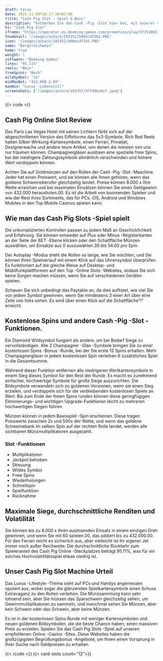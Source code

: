 ```yaml
---
draft: false
date: 2022-11-09T16:17:38+03:00
title: "Cash Pig Slot - Spiel & Boni"
description: "Entdecken Sie den Cash -Pig -Slot hier bei, mit unserer vollständigen Bewertung des Gameplays, den Boni und wo man die besten Casino -Angebote finden kann."
h1: "Cash Pig Slot"
iframe: "https://operator.eu.booming-games.com/promotion/play/5f3510b5737b43001a2e8ff2/desktop/demo-links/en"
thumbnail: "/images/auto/o/103352/b90ecdf2b2.PNG"
icon: "/images/auto/o/103352/b90ecdf2b2.PNG"
name: "Bargeldschwein"
home: true
weight: 1
software: "Booming Games"
lines: "95.11%"
reels: "Nein"
freeSpins: "Hoch"
wildSymbol: "Ja"
minMaxBet: "432.000 $.00"
maxWin: "Luxus -Lebensstil"
screenshots: ["/images/auto/o/103357/97fd9ba817.jpeg"]
---
```


{{< code >}}<h2>Cash Pig Online Slot Review</h2><p>Das Paris Las Vegas Hotel mit seinen Lichtern färbt sich auf der abgeschnittenen Version des Eiffelturms das 5x3-Symbole. Rich Red Reels halten Silber-Wirkung-Kartensymbole, einen Ferrari, Privatjet, Designerwache und andere teure Artikel, von denen die meisten von uns nur träumen können. Champagnergläser auslösen eine spezielle freie Spins, bei der niedrigere Zahlungssymbole allmählich verschwinden und höhere Wert verdoppeln können.</p><p>Achten Sie auf Goldmünzen auf den Rollen der Cash -Pig -Slot -Maschine. Jeder hat einen Preiswert, und sie können alle Ihnen gehören, wenn das goldene Schweineberufer gleichzeitig landet. Preise können 8.000 x Ihre Wette erreichen und bei maximalen Einsätzen können Sie einen Geldgewinn von 432.000 herausholen.00. Es ist die Arbeit von boomenden Spielen und wie der Rest ihres Sortiments, das für PCs, iOS, Android und Windows Mobiles in den Top Mobile Casinos spielen kann.</p><h2>Wie man das Cash Pig Slots -Spiel spielt</h2><p>Die unkomplizierten Kontrollen passen zu jedem Maß an Geschicklichkeit und Erfahrung. Sie können entweder auf Plus oder Minus -Registerkarten an der Seite der BET -Ebene klicken oder den Schaltfläche Münzen auswählen, um Einsätze aus 0 auszuwählen.30 bis 54.00 pro Spin.</p><p>Der Autoplay -Modus dreht die Rollen so lange, wie Sie möchten, und Sie können Ihren Spielverlauf mit einem Klick auf das Uhrensymbol überprüfen. Es funktioniert auf die gleiche Weise auf Desktop- und Mobilfunkplattformen auf den Top -Online Slots -Websites, sodass Sie sich keine Sorgen machen müssen, wenn Sie auf verschiedenen Geräten spielen.</p><p>Schauen Sie sich unbedingt das Paytable an, da dies auflistet, wie viel Sie von jedem Symbol gewinnen, wenn Sie mindestens 3 einer Art über eine Zeile von links sehen. Es wird über einen Klick auf die Schaltfläche"I" erreicht.</p><h2>Kostenlose Spins und andere Cash -Pig -Slot -Funktionen.</h2><p>Ein Diamond Wildsymbol fungiert als andere, um bei Bedarf Siege zu vervollständigen. Alle 3 Champagner -Glas -Symbole bringen Sie zu einer kostenlosen Spins -Bonus -Runde, bei der Sie erste 12 Spins erhalten. Mehr Champagnergläser in jedem kostenlosen Spin verleihen 6 zusätzliches Spiel in die Gesamtsumme.</p><p>Während dieser Funktion entfernen alle niedrigeren Wertkartensymbole in einem Sieg dieses Symbol für den Rest der Runde. Es macht es zunehmend einfacher, hochwertige Symbole für große Siege auszurichten. Die Bildsymbole verwandeln sich zu goldenen Versionen, wenn sie einen Sieg erzielen, und verdoppeln sich für die verbleibenden kostenlosen Spiele an Wert. Bis zum Ende der freien Spins runden können diese geringfügigen Eliminierungs- und wichtigen Upgrade-Funktionen leicht zu mehreren hochwertigen Siegen führen.</p><p>Münzen können in jedem Basisspiel -Spin erscheinen. Diese tragen Preiswerte zwischen 2x und 500x der Wette, und wenn das goldene Schweinebank im selben Spin auf der rechten Rolle landet, werden alle sichtbaren Münzmultiplikatoren ausgezahlt.</p><h3>
Slot -Funktionen</h3><ul>
<li></span>
Multiplikatoren</li>
<li></span>
Jackpot behoben</li>
<li></span>
Streuung</li>
<li></span>
Wildes Symbol</li>
<li></span>
Freie Spins</li>
<li></span>
Wiederholungen</li>
<li></span>
Schnellspin</li>
<li></span>
Spielfunktion</li>
<li></span>
Rücknahme</li></ul><h2>Maximale Siege, durchschnittliche Renditen und Volatilität</h2><p>Sie können bis zu 8.000 x Ihren auslösenden Einsatz in einem einzigen Dreh gewinnen, und wenn Sie mit 60 spielen.00, das addiert bis zu 432.000.00. Für den Ferrari reicht es sicherlich aus, aber vielleicht ist Ihr eigener Jet immer noch außer Reichweite. Die durchschnittliche Rückkehr zum Spieleranteil des Cash Pig Online -Steckplatzes beträgt 95.11%, was für ein solches Hochvolatilitätsspiel etwas niedrig ist.</p><h2>Unser Cash Pig Slot Machine Urteil</h2><p>Das Luxus -Lifestyle -Thema sieht auf PCs und Handys angemessen opulent aus, wobei sogar die glänzenden Spielkartensymbole einen Schuss Extravaganz zu den Rollen verleihen. Die Münzsammlung kann sehr lohnend sein, aber Sie müssen das Sparschwein gleichzeitig sehen, um Gewinnmultiplikatoren zu sammeln, und manchmal sehen Sie Münzen, aber kein Schwein oder das Schwein, aber keine Münzen.</p><p>Es ist in der kostenlosen Spins Runde mit weniger Kartensymbolen und neuen goldenen Bildsymbolen, die die beste Chance haben, einen massiven Preis zu erzielen. Spielen Sie das Cash Pig Slots -Spiel auf unseren empfohlenen Online -Casino -Sites. Diese Websites haben die großzügigsten Begrüßungsbonus -Angebote, um Ihnen einen Vorsprung in Ihrer Suche nach Geldpreisen zu erhalten.</p>{{< /code >}}
{{< card-slots count="12">}}